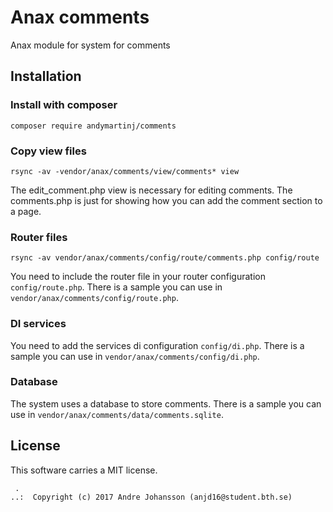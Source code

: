 Anax comments
==================================

Anax module for system for comments

Installation
------------------

### Install with composer

```
composer require andymartinj/comments
```

### Copy view files

```
rsync -av -vendor/anax/comments/view/comments* view
```

The edit_comment.php view is necessary for editing comments. The comments.php is just for showing how you can add the comment section to a page.

### Router files

```
rsync -av vendor/anax/comments/config/route/comments.php config/route
```

You need to include the router file in your router configuration `config/route.php`. There is a sample you can use in `vendor/anax/comments/config/route.php`.

### DI services

You need to add the services di configuration `config/di.php`. There is a sample you can use in `vendor/anax/comments/config/di.php`.

### Database

The system uses a database to store comments. There is a sample you can use in `vendor/anax/comments/data/comments.sqlite`.

License
------------------

This software carries a MIT license.



```
 .  
..:  Copyright (c) 2017 Andre Johansson (anjd16@student.bth.se)
```
